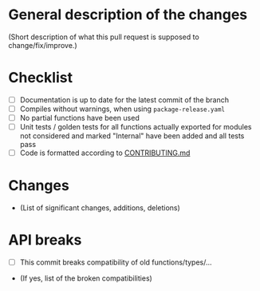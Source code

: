 # General description of the changes
(Short description of what this pull request is supposed to change/fix/improve.)

# Checklist
  - [ ] Documentation is up to date for the latest commit of the branch
  - [ ] Compiles without warnings, when using `package-release.yaml`
  - [ ] No partial functions have been used
  - [ ] Unit tests / golden tests for all functions actually exported for modules not considered and marked "Internal" have been added and all tests pass
  - [ ] Code is formatted according to [CONTRIBUTING.md](https://github.com/sheepforce/Spicy/blob/master/CONTRIBUTING.md)

# Changes
  - (List of significant changes, additions, deletions)

# API breaks
 - [ ] This commit breaks compatibility of old functions/types/...

 - (If yes, list of the broken compatibilities)
